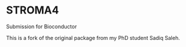 # STROMA4
Submission for Bioconductor

This is a fork of the original package from my PhD student Sadiq Saleh.
